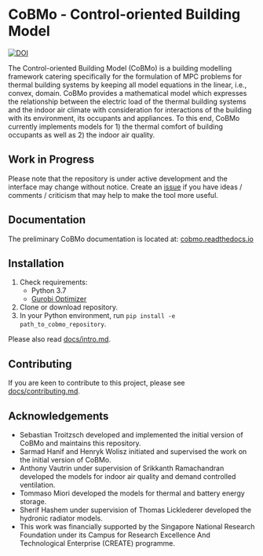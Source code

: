 # CoBMo - Control-oriented Building Model

[![DOI](https://zenodo.org/badge/173782015.svg)](https://zenodo.org/badge/latestdoi/173782015)

The Control-oriented Building Model (CoBMo) is a building modelling framework catering specifically for the formulation of MPC problems for thermal building systems by keeping all model equations in the linear, i.e., convex, domain. CoBMo provides a mathematical model which expresses the relationship between the electric load of the thermal building systems and the indoor air climate with consideration for interactions of the building with its environment, its occupants and appliances. To this end, CoBMo currently implements models for 1) the thermal comfort of building occupants as well as 2) the indoor air quality.

## Work in Progress

Please note that the repository is under active development and the interface may change without notice. Create an [issue](https://github.com/TUMCREATE-ESTL/cobmo/issues) if you have ideas / comments / criticism that may help to make the tool more useful.

## Documentation

The preliminary CoBMo documentation is located at: [cobmo.readthedocs.io](https://cobmo.readthedocs.io/)

## Installation

1. Check requirements:
    - Python 3.7
    - [Gurobi Optimizer](http://www.gurobi.com/)
2. Clone or download repository.
3. In your Python environment, run `pip install -e path_to_cobmo_repository`.

Please also read [docs/intro.md](./docs/intro.md).

## Contributing

If you are keen to contribute to this project, please see [docs/contributing.md](./docs/contributing.md).

## Acknowledgements

- Sebastian Troitzsch developed and implemented the initial version of CoBMo and maintains this repository.
- Sarmad Hanif and Henryk Wolisz initiated and supervised the work on the initial version of CoBMo.
- Anthony Vautrin under supervision of Srikkanth Ramachandran developed the models for indoor air quality and demand controlled ventilation.
- Tommaso Miori developed the models for thermal and battery energy storage.
- Sherif Hashem under supervision of Thomas Licklederer developed the hydronic radiator models.
- This work was financially supported by the Singapore National Research Foundation under its Campus for Research Excellence And Technological Enterprise (CREATE) programme.
